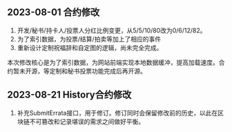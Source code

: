 ## 2023-08-01 合约修改
1. 开发/秘书/持卡人/投票人分红比例变更，从5/5/10/80改为0/6/12/82。
2. 为了索引数据，为投票/结算/拍卖等加上了相应的事件
3. 重新设计定制祝福辞和自定图的逻辑，尚未完全完成。
   
本次修改核心是为了索引数据，为网站前端实现本地数据缓冲，提高加载速度。合约暂未开源，等定制和秘书投票功能完成后再开源。


## 2023-08-21 History合约修改
1. 补充SubmitErrata接口，用于修订。修订同时会保留修改前的历史，以此在区块链不可篡改和记录堪误的需求之间做好平衡。
